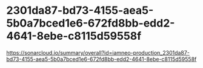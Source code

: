 # 2301da87-bd73-4155-aea5-5b0a7bced1e6-672fd8bb-edd2-4641-8ebe-c8115d59558f
https://sonarcloud.io/summary/overall?id=iamneo-production_2301da87-bd73-4155-aea5-5b0a7bced1e6-672fd8bb-edd2-4641-8ebe-c8115d59558f
